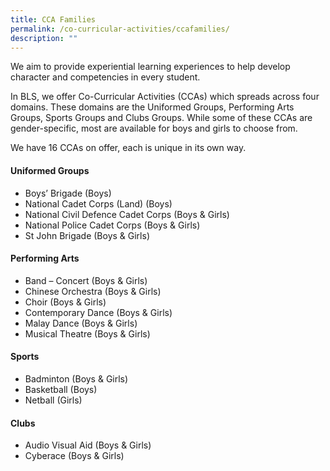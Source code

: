 ```yaml
---
title: CCA Families
permalink: /co-curricular-activities/ccafamilies/
description: ""
---
```

We aim to provide experiential learning experiences to help develop character and competencies in every student.

In BLS, we offer Co-Curricular Activities (CCAs) which spreads across four domains. These domains are the Uniformed Groups, Performing Arts Groups, Sports Groups and Clubs Groups. While some of these CCAs are gender-specific, most are available for boys and girls to choose from.

We have 16 CCAs on offer, each is unique in its own way.

#### **Uniformed Groups**

*   Boys’ Brigade (Boys)
*   National Cadet Corps (Land) (Boys)
*   National Civil Defence Cadet Corps (Boys & Girls)
*   National Police Cadet Corps (Boys & Girls)
*   St John Brigade (Boys & Girls)

#### **Performing Arts**

*   Band – Concert (Boys & Girls)
*   Chinese Orchestra (Boys & Girls)
*   Choir (Boys & Girls)
*   Contemporary Dance (Boys & Girls)
*   Malay Dance (Boys & Girls)
*   Musical Theatre (Boys & Girls)

#### **Sports**

*   Badminton (Boys & Girls)
*   Basketball (Boys)
*   Netball (Girls)

#### **Clubs**

*   Audio Visual Aid (Boys & Girls)
*   Cyberace (Boys & Girls)